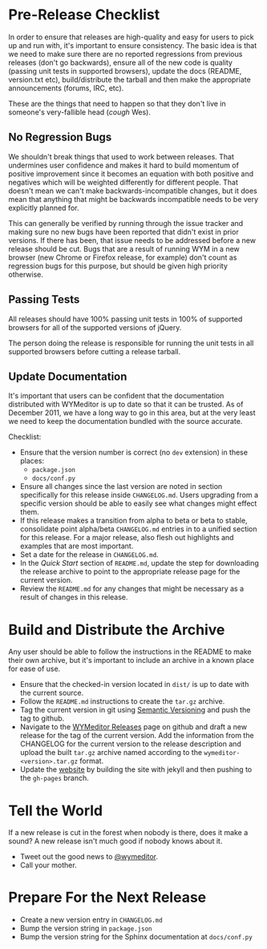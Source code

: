 Pre-Release Checklist
=====================

In order to ensure that releases are high-quality and easy for users to pick up
and run with, it's important to ensure consistency. The basic idea is that we
need to make sure there are no reported regressions from previous releases
(don't go backwards), ensure all of the new code is quality (passing unit tests
in supported browsers), update the docs (README, version.txt etc),
build/distribute the tarball and then make the appropriate announcements
(forums, IRC, etc).

These are the things that need to happen so that they don't live in someone's
very-fallible head (*cough* Wes).

No Regression Bugs
------------------

We shouldn't break things that used to work between releases. That undermines
user confidence and makes it hard to build momentum of positive improvement
since it becomes an equation with both positive and negatives which will be
weighted differently for different people. That doesn't mean we can't make
backwards-incompatible changes, but it does mean that anything that might be
backwards incompatible needs to be very explicitly planned for.

This can generally be verified by running through the issue tracker and making
sure no new bugs have been reported that didn't exist in prior versions. If
there has been, that issue needs to be addressed before a new release should be
cut. Bugs that are a result of running WYM in a new browser (new Chrome or
Firefox release, for example) don't count as regression bugs for this purpose,
but should be given high priority otherwise.

Passing Tests
-------------

All releases should have 100% passing unit tests in 100% of supported
browsers for all of the supported versions of jQuery.

The person doing the release is responsible for running the unit tests in all
supported browsers before cutting a release tarball.

Update Documentation
--------------------

It's important that users can be confident that the documentation distributed
with WYMeditor is up to date so that it can be trusted. As of December 2011, we
have a long way to go in this area, but at the very least we need to keep the
documentation bundled with the source accurate.

Checklist:

* Ensure that the version number is correct (no `dev` extension)
  in these places:
    * `package.json`
    * `docs/conf.py`
* Ensure all changes since the last version are noted in section specifically
  for this release inside `CHANGELOG.md`. Users upgrading from a specific
  version should be able to easily see what changes might effect them.
* If this release makes a transition from alpha to beta or beta to stable,
  consolidate point alpha/beta `CHANGELOG.md` entries in to a unified section
  for this release. For a major release, also flesh out highlights and examples
  that are most important.
* Set a date for the release in `CHANGELOG.md`.
* In the *Quick Start* section of `README.md`, update the step for downloading
  the release archive to point to the appropriate release page for the current
  version.
* Review the `README.md` for any changes that might be necessary as a result of
  changes in this release.

Build and Distribute the Archive
================================

Any user should be able to follow the instructions in the README to make their
own archive, but it's important to include an archive in a known place for ease
of use.

* Ensure that the checked-in version located in `dist/`
  is up to date with the current source.
* Follow the `README.md` instructions to create the `tar.gz` archive.
* Tag the current version in git using [Semantic
  Versioning](http://semver.org/) and push the tag to github.
* Navigate to the [WYMeditor
  Releases](https://github.com/wymeditor/wymeditor/releases) page on github and
  draft a new release for the tag of the current version. Add the information
  from the CHANGELOG for the current version to the release description and
  upload the built `tar.gz` archive named according to the
  `wymeditor-<version>.tar.gz` format.
* Update the [website](http://wymeditor.readthedocs.org/en/latest/wymeditor_development/index.html#wymeditor-website)
  by building the site with jekyll
  and then pushing to the `gh-pages` branch.

Tell the World
==============

If a new release is cut in the forest when nobody is there, does it make a
sound? A new release isn't much good if nobody knows about it.

* Tweet out the good news to [@wymeditor](http://twitter.com/wymeditor).
* Call your mother.

Prepare For the Next Release
============================

* Create a new version entry in `CHANGELOG.md`
* Bump the version string in `package.json`
* Bump the version string for the Sphinx documentation at `docs/conf.py`

